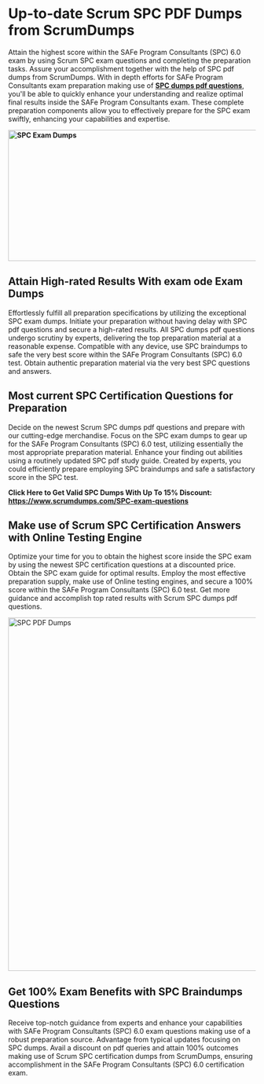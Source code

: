 <h1><strong>Up-to-date Scrum SPC PDF Dumps from ScrumDumps</strong></h1>
<p>Attain the highest score within the SAFe Program Consultants (SPC) 6.0 exam by using Scrum SPC exam questions and completing the preparation tasks. Assure your accomplishment together with the help of SPC pdf dumps from ScrumDumps. With in depth efforts for SAFe Program Consultants exam preparation making use of <strong><a href="https://www.scrumdumps.com/SPC-exam-questions">SPC dumps pdf questions</a></strong>, you'll be able to quickly enhance your understanding and realize optimal final results inside the SAFe Program Consultants exam. These complete preparation components allow you to effectively prepare for the SPC exam swiftly, enhancing your capabilities and expertise.</p>
<p><strong><img src="https://i.ibb.co/8bjQb49/Copy-of-Cleaning-service-banner-Made-with-Poster-My-Wall-2.jpg" alt="SPC Exam Dumps" width="800" height="267" /></strong></p>
<h2><strong>Attain High-rated Results With exam ode Exam Dumps</strong></h2>
<p>Effortlessly fulfill all preparation specifications by utilizing the exceptional SPC exam dumps. Initiate your preparation without having delay with SPC pdf questions and secure a high-rated results. All SPC dumps pdf questions undergo scrutiny by experts, delivering the top preparation material at a reasonable expense. Compatible with any device, use SPC braindumps to safe the very best score within the SAFe Program Consultants (SPC) 6.0 test. Obtain authentic preparation material via the very best SPC questions and answers.</p>
<h2><strong>Most current SPC Certification Questions for Preparation</strong></h2>
<p>Decide on the newest Scrum SPC dumps pdf questions and prepare with our cutting-edge merchandise. Focus on the SPC exam dumps to gear up for the SAFe Program Consultants (SPC) 6.0 test, utilizing essentially the most appropriate preparation material. Enhance your finding out abilities using a routinely updated SPC pdf study guide. Created by experts, you could efficiently prepare employing SPC braindumps and safe a satisfactory score in the SPC test.</p>
<p><strong>Click Here to Get Valid SPC Dumps With Up To 15% Discount: <a href="https://www.scrumdumps.com/SPC-exam-questions">https://www.scrumdumps.com/SPC-exam-questions</a></strong></p>
<h2><strong>Make use of Scrum SPC Certification Answers with Online Testing Engine</strong></h2>
<p>Optimize your time for you to obtain the highest score inside the SPC exam by using the newest SPC certification questions at a discounted price. Obtain the SPC exam guide for optimal results. Employ the most effective preparation supply, make use of Online testing engines, and secure a 100% score within the SAFe Program Consultants (SPC) 6.0 test. Get more guidance and accomplish top rated results with Scrum SPC dumps pdf questions.</p>
<p><a href="https://www.scrumdumps.com/SPC-exam-questions"><img src="https://i.ibb.co/F3py0hR/Copy-of-Offer-Social-Media-Ad-Made-with-Poster-My-Wall.jpg" alt="SPC PDF Dumps" width="720" height="" /></a></p>
<h2><strong>Get 100% Exam Benefits with SPC Braindumps Questions</strong></h2>
<p>Receive top-notch guidance from experts and enhance your capabilities with SAFe Program Consultants (SPC) 6.0 exam questions making use of a robust preparation source. Advantage from typical updates focusing on SPC dumps. Avail a discount on pdf queries and attain 100% outcomes making use of Scrum SPC certification dumps from ScrumDumps, ensuring accomplishment in the SAFe Program Consultants (SPC) 6.0 certification exam.</p>
